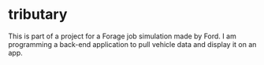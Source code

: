 # tributary

This is part of a project for a Forage job simulation made by Ford. I am programming a back-end application to pull vehicle data and display it on an app.
